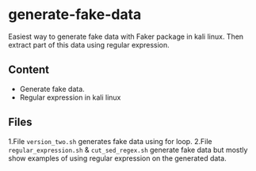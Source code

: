 # generate-fake-data

Easiest way to generate fake data with Faker package in kali linux. Then extract part of this data using regular expression. 

## Content

* Generate fake data. 
* Regular expression in kali linux

## Files

1.File `version_two.sh` generates fake data using for loop. 
2.File `regular_expression.sh` & `cut_sed_regex.sh` generate fake data but mostly show examples of using regular expression on the generated data. 
